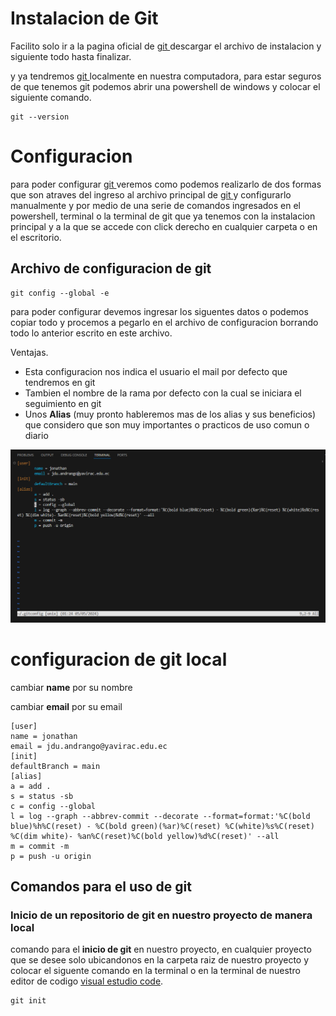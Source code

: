 # Instalacion de Git

Facilito solo ir a la pagina oficial de [ git ](https://git-scm.com/)  descargar el archivo de instalacion y siguiente todo hasta finalizar.

y ya tendremos [ git ](https://git-scm.com/) localmente en nuestra computadora, para estar seguros de que tenemos git podemos abrir una powershell de windows y colocar el siguiente comando.

```
git --version
```

# Configuracion

para poder configurar [ git ](https://git-scm.com/) veremos como podemos realizarlo de dos formas  que son atraves del ingreso al archivo principal de [ git ](https://git-scm.com/) y configurarlo manualmente  y por medio de una serie de comandos ingresados en el powershell, terminal o la terminal de git que ya tenemos con la instalacion principal y a la que se accede con click derecho en  cualquier carpeta o en el escritorio.

## Archivo de configuracion de git

```
git config --global -e
```

para poder configurar devemos ingresar los siguentes datos o podemos copiar todo y procemos a pegarlo en el archivo de configuracion borrando todo lo anterior escrito en este archivo.

Ventajas.

* Esta configuracion nos indica el usuario el mail por defecto que tendremos en git
* Tambien el nombre de la rama por defecto con la cual se iniciara el seguimiento en git
* Unos **Alias** (muy pronto hableremos mas de los alias y sus beneficios) que considero que son muy importantes o practicos de uso comun o diario

![1714927365548](images/README/1714927365548.png)

# configuracion de git local

cambiar **name** por su nombre

cambiar **email** por su email 

```
[user]
name = jonathan 
email = jdu.andrango@yavirac.edu.ec
[init]
defaultBranch = main
[alias]
a = add .
s = status -sb
c = config --global
l = log --graph --abbrev-commit --decorate --format=format:'%C(bold blue)%h%C(reset) - %C(bold green)(%ar)%C(reset) %C(white)%s%C(reset) %C(dim white)- %an%C(reset)%C(bold yellow)%d%C(reset)' --all
m = commit -m
p = push -u origin
```

## Comandos para el uso de git

### **Inicio** de un repositorio de git en nuestro proyecto de manera local

comando para el **inicio de git** en nuestro proyecto, en cualquier proyecto que se desee solo ubicandonos en la carpeta raiz de nuestro proyecto y colocar el siguente comando en la terminal o en la terminal de nuestro editor de codigo [visual estudio code]([https://](https://code.visualstudio.com/)https://).

```
git init
```
